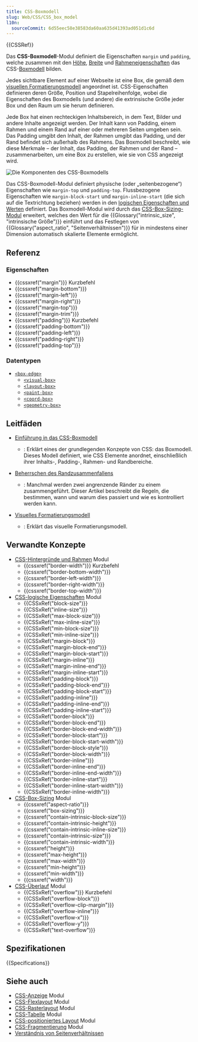 ```yaml
---
title: CSS-Boxmodell
slug: Web/CSS/CSS_box_model
l10n:
  sourceCommit: 6d55eec58e38583da60aa635d41393ad051d1c6d
---
```


{{CSSRef}}

Das **CSS-Boxmodell**-Modul definiert die Eigenschaften `margin` und `padding`, welche zusammen mit den [Höhe](/de/docs/Web/CSS/CSS_box_sizing), [Breite](/de/docs/Web/CSS/CSS_box_sizing) und [Rahmeneigenschaften](/de/docs/Web/CSS/CSS_backgrounds_and_borders) das CSS-[Boxmodell](/de/docs/Web/CSS/CSS_box_model/Introduction_to_the_CSS_box_model) bilden.

Jedes sichtbare Element auf einer Webseite ist eine Box, die gemäß dem [visuellen Formatierungsmodell](/de/docs/Web/CSS/CSS_display/Visual_formatting_model) angeordnet ist. CSS-Eigenschaften definieren deren Größe, Position und Stapelreihenfolge, wobei die Eigenschaften des Boxmodells (und andere) die extrinsische Größe jeder Box und den Raum um sie herum definieren.

Jede Box hat einen rechteckigen Inhaltsbereich, in dem Text, Bilder und andere Inhalte angezeigt werden. Der Inhalt kann von Padding, einem Rahmen und einem Rand auf einer oder mehreren Seiten umgeben sein. Das Padding umgibt den Inhalt, der Rahmen umgibt das Padding, und der Rand befindet sich außerhalb des Rahmens. Das Boxmodell beschreibt, wie diese Merkmale – der Inhalt, das Padding, der Rahmen und der Rand – zusammenarbeiten, um eine Box zu erstellen, wie sie von CSS angezeigt wird.

![Die Komponenten des CSS-Boxmodells](boxmodel.png)

Das CSS-Boxmodell-Modul definiert physische (oder „seitenbezogene“) Eigenschaften wie `margin-top` und `padding-top`. Flussbezogene Eigenschaften wie `margin-block-start` und `margin-inline-start` (die sich auf die Textrichtung beziehen) werden in den [logischen Eigenschaften und Werten](/de/docs/Web/CSS/CSS_logical_properties_and_values) definiert. Das Boxmodell-Modul wird durch das [CSS-Box-Sizing-Modul](/de/docs/Web/CSS/CSS_box_sizing) erweitert, welches den Wert für die {{Glossary("intrinsic_size", "intrinsische Größe")}} einführt und das Festlegen von {{Glossary("aspect_ratio", "Seitenverhältnissen")}} für in mindestens einer Dimension automatisch skalierte Elemente ermöglicht.

## Referenz

### Eigenschaften

- {{cssxref("margin")}} Kurzbefehl
- {{cssxref("margin-bottom")}}
- {{cssxref("margin-left")}}
- {{cssxref("margin-right")}}
- {{cssxref("margin-top")}}
- {{cssxref("margin-trim")}}
- {{cssxref("padding")}} Kurzbefehl
- {{cssxref("padding-bottom")}}
- {{cssxref("padding-left")}}
- {{cssxref("padding-right")}}
- {{cssxref("padding-top")}}

### Datentypen

- [`<box-edge>`](/de/docs/Web/CSS/box-edge)
  - [`<visual-box>`](/de/docs/Web/CSS/box-edge#visual-box)
  - [`<layout-box>`](/de/docs/Web/CSS/box-edge#layout-box)
  - [`<paint-box>`](/de/docs/Web/CSS/box-edge#paint-box)
  - [`<coord-box>`](/de/docs/Web/CSS/box-edge#coord-box)
  - [`<geometry-box>`](/de/docs/Web/CSS/box-edge#geometry-box)

## Leitfäden

- [Einführung in das CSS-Boxmodell](/de/docs/Web/CSS/CSS_box_model/Introduction_to_the_CSS_box_model)

  - : Erklärt eines der grundlegenden Konzepte von CSS: das Boxmodell. Dieses Modell definiert, wie CSS Elemente anordnet, einschließlich ihrer Inhalts-, Padding-, Rahmen- und Randbereiche.

- [Beherrschen des Randzusammenfallens](/de/docs/Web/CSS/CSS_box_model/Mastering_margin_collapsing)

  - : Manchmal werden zwei angrenzende Ränder zu einem zusammengeführt. Dieser Artikel beschreibt die Regeln, die bestimmen, wann und warum dies passiert und wie es kontrolliert werden kann.

- [Visuelles Formatierungsmodell](/de/docs/Web/CSS/CSS_display/Visual_formatting_model)

  - : Erklärt das visuelle Formatierungsmodell.

## Verwandte Konzepte

- [CSS-Hintergründe und Rahmen](/de/docs/Web/CSS/CSS_backgrounds_and_borders) Modul
  - {{cssxref("border-width")}} Kurzbefehl
  - {{cssxref("border-bottom-width")}}
  - {{cssxref("border-left-width")}}
  - {{cssxref("border-right-width")}}
  - {{cssxref("border-top-width")}}
- [CSS-logische Eigenschaften](/de/docs/Web/CSS/CSS_logical_properties_and_values) Modul
  - {{CSSxRef("block-size")}}
  - {{CSSxRef("inline-size")}}
  - {{CSSxRef("max-block-size")}}
  - {{CSSxRef("max-inline-size")}}
  - {{CSSxRef("min-block-size")}}
  - {{CSSxRef("min-inline-size")}}
  - {{CSSxRef("margin-block")}}
  - {{CSSxRef("margin-block-end")}}
  - {{CSSxRef("margin-block-start")}}
  - {{CSSxRef("margin-inline")}}
  - {{CSSxRef("margin-inline-end")}}
  - {{CSSxRef("margin-inline-start")}}
  - {{CSSxRef("padding-block")}}
  - {{CSSxRef("padding-block-end")}}
  - {{CSSxRef("padding-block-start")}}
  - {{CSSxRef("padding-inline")}}
  - {{CSSxRef("padding-inline-end")}}
  - {{CSSxRef("padding-inline-start")}}
  - {{CSSxRef("border-block")}}
  - {{CSSxRef("border-block-end")}}
  - {{CSSxRef("border-block-end-width")}}
  - {{CSSxRef("border-block-start")}}
  - {{CSSxRef("border-block-start-width")}}
  - {{CSSxRef("border-block-style")}}
  - {{CSSxRef("border-block-width")}}
  - {{CSSxRef("border-inline")}}
  - {{CSSxRef("border-inline-end")}}
  - {{CSSxRef("border-inline-end-width")}}
  - {{CSSxRef("border-inline-start")}}
  - {{CSSxRef("border-inline-start-width")}}
  - {{CSSxRef("border-inline-width")}}
- [CSS-Box-Sizing](/de/docs/Web/CSS/CSS_box_sizing) Modul
  - {{cssxref("aspect-ratio")}}
  - {{cssxref("box-sizing")}}
  - {{cssxref("contain-intrinsic-block-size")}}
  - {{cssxref("contain-intrinsic-height")}}
  - {{cssxref("contain-intrinsic-inline-size")}}
  - {{cssxref("contain-intrinsic-size")}}
  - {{cssxref("contain-intrinsic-width")}}
  - {{cssxref("height")}}
  - {{cssxref("max-height")}}
  - {{cssxref("max-width")}}
  - {{cssxref("min-height")}}
  - {{cssxref("min-width")}}
  - {{cssxref("width")}}
- [CSS-Überlauf](/de/docs/Web/CSS/CSS_overflow) Modul
  - {{CSSxRef("overflow")}} Kurzbefehl
  - {{CSSxRef("overflow-block")}}
  - {{CSSxRef("overflow-clip-margin")}}
  - {{CSSxRef("overflow-inline")}}
  - {{CSSxRef("overflow-x")}}
  - {{CSSxRef("overflow-y")}}
  - {{CSSxRef("text-overflow")}}

## Spezifikationen

{{Specifications}}

## Siehe auch

- [CSS-Anzeige](/de/docs/Web/CSS/CSS_display) Modul
- [CSS-Flexlayout](/de/docs/Web/CSS/CSS_flexible_box_layout) Modul
- [CSS-Rasterlayout](/de/docs/Web/CSS/CSS_grid_layout) Modul
- [CSS-Tabelle](/de/docs/Web/CSS/CSS_table) Modul
- [CSS-positioniertes Layout](/de/docs/Web/CSS/CSS_positioned_layout) Modul
- [CSS-Fragmentierung](/de/docs/Web/CSS/CSS_fragmentation) Modul
- [Verständnis von Seitenverhältnissen](/de/docs/Web/CSS/CSS_box_sizing/Understanding_aspect-ratio)
